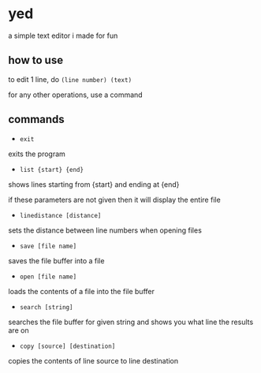 # yed
a simple text editor i made for fun

## how to use
to edit 1 line, do `(line number) (text)`

for any other operations, use a command

## commands
- `exit`

exits the program

- `list {start} {end}`

shows lines starting from {start} and ending at {end}

if these parameters are not given then it will display the entire file

- `linedistance [distance]`

sets the distance between line numbers when opening files

- `save [file name]`

saves the file buffer into a file

- `open [file name]`

loads the contents of a file into the file buffer

- `search [string]`

searches the file buffer for given string and shows you what line the results are on

- `copy [source] [destination]`

copies the contents of line source to line destination
